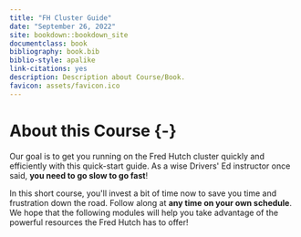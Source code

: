 ```yaml
---
title: "FH Cluster Guide"
date: "September 26, 2022"
site: bookdown::bookdown_site
documentclass: book
bibliography: book.bib
biblio-style: apalike
link-citations: yes
description: Description about Course/Book.
favicon: assets/favicon.ico
---
```




# About this Course {-}

Our goal is to get you running on the Fred Hutch cluster quickly and efficiently with this quick-start guide. As a wise Drivers' Ed instructor once said, **you need to go slow to go fast**! 

In this short course, you'll invest a bit of time now to save you time and frustration down the road. Follow along at **any time on your own schedule**. We hope that the following modules will help you take advantage of the powerful resources the Fred Hutch has to offer!

<!-- we would rather folks waste computing resources than not use it at all! -->
